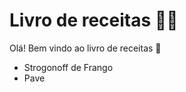 # Livro de receitas :man_cook:

Olá! Bem vindo ao livro de receitas :wave:

- Strogonoff de Frango
- Pave

